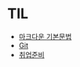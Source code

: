 # TIL 

- [마크다운 기본문법](./Markdown/markdown_syntax.md)
- [Git](./Git/README.md)
- [취업준비](./job-research/README.md)